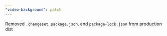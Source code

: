 ```yaml
---
"video-background": patch
---
```


Removed `.changeset`, `package.json`, and `package-lock.json` from production dist

